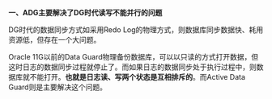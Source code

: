 **一、ADG主要解决了DG时代读写不能并行的问题**

DG时代的数据同步方式如采用Redo Log的物理方式，则数据库同步数据快、耗用资源低，但存在一个大问题。

Oracle 11G以前的Data Guard物理备份数据库，可以以只读的方式打开数据，但这时日志的数据同步过程就停止了。而如果日志的数据同步处于执行过程中，则数据库就不能打开。**也就是日志读、写两个状态是互相排斥的**。而Active Data Guard则是主要解决这个问题。

